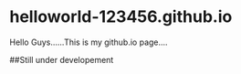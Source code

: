 # helloworld-123456.github.io
Hello Guys......This is my github.io page....

##Still under developement
